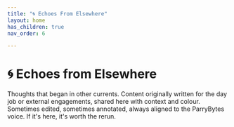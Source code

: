 ```yaml
---
title: "🌀 Echoes From Elsewhere"
layout: home
has_children: true
nav_order: 6

---
```


# 🌀 Echoes from Elsewhere
Thoughts that began in other currents.
Content originally written for the day job or external engagements, shared here with context and colour. Sometimes edited, sometimes annotated, always aligned to the ParryBytes voice. If it's here, it's worth the rerun.
